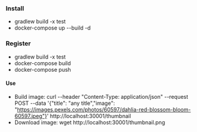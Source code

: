 ### Install
- gradlew build -x test
- docker-compose up --build -d

### Register
- gradlew build -x test
- docker-compose build
- docker-compose push

#### Use
- Build image: 
curl --header "Content-Type: application/json" --request POST --data '{"title": "any title","image": "https://images.pexels.com/photos/60597/dahlia-red-blossom-bloom-60597.jpeg"}' http://localhost:30001/thumbnail
- Download image: 
wget http://localhost:30001/thumbnail.png
